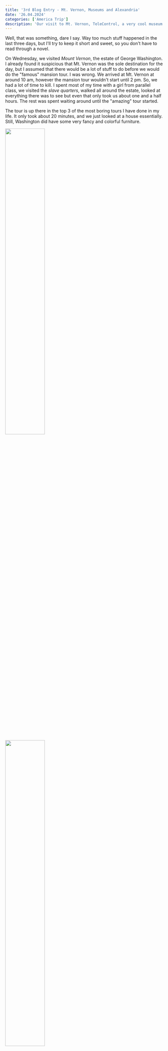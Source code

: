 ```yaml
---
title: '3rd Blog Entry - Mt. Vernon, Museums and Alexandria'
date: '26.04.2024'
categories: ['America Trip']
description: 'Our visit to Mt. Vernon, TeleControl, a very cool museum and Alexandria.'
---
```


Well, that was something, dare I say. Way too much stuff happened in the last three days, but I'll
try to keep it short and sweet, so you don't have to read through a novel.

On Wednesday, we visited _Mount Vernon_, the estate of George Washington. I already found it
suspicious that Mt. Vernon was the sole destination for the day, but I assumed that there would be a
lot of stuff to do before we would do the "famous" mansion tour. I was wrong. We arrived at Mt.
Vernon at around 10 am, however the mansion tour wouldn't start until 2 pm. So, we had a lot of time
to kill. I spent most of my time with a girl from parallel class, we visited the _slave quarters_,
walked all around the estate, looked at everything there was to see but even that only took us about
one and a half hours. The rest was spent waiting around until the "amazing" tour started.

The tour is up there in the top 3 of the most boring tours I have done in my life. It only took
about 20 minutes, and we just looked at a house essentially. Still, Washington did have some very
fancy and colorful furniture.

<div>
<div class="flex">
<img style="margin: 0;" src="/images/america/vernon_house_blue.jpg" width="50%"/>
<img style="margin: 0;" src="/images/america/vernon_house_green.jpg" width="50%"/>
</div>

<div class="flex">
<img style="margin: 0;" src="/images/america/vernon_house.jpg" width="50%"/>
<img style="margin: 0;" src="/images/america/vernon_house_light_green.jpg" width="50%"/>
</div>
</div>

After the tour, we waited for the bus to arrive, which basically concluded a quite uneventful
Wednesday.

---

With that letdown of a day behind us, Thursday seemed to be a bit more promising. We were split into
our classes, because one class would visit the _TeleControl_ company in the morning, while the other
would be at the _National Air and Space Museum_. After lunch, we would switch places.

My class or group started off by visiting the museum first, which made my face light up like when
I was a kid ten years ago. The sheer amount of planes, jets and other aircraft was just amazing.
However, it was topped by the _Space Shuttle Discovery_. The thing is massive, and it's just so cool
to see it up close after seeing it on TV so many times. They also had an abundance of different
atomic weapons, or at least replicas, still it was a bit jarring to see them up close.

<img style="margin: 0;" src="/images/america/air_museum_planes.jpg" />
<img style="margin: 0;" src="/images/america/air_museum_shuttle.jpg" />

Overall, the museum visit was much more enjoyable than I thought it would be.

However, that high wouldn't last too long, as the company we visited afterwards was a major letdown
once again. In fact, I don't even really remember what it was about, but I do remember the boredom I
felt. They did some stuff regarding electronics but my memory of it is basically non-existent
already.

One disappointment later, we finished the day at some random mall, where we had about two hours of
free time. Was quite cool overall because I could try on the fancy _Apple Vision Pro_, which you
wouldn't even find in Europe. It was a pretty nice way to end Thursday.

---

Feeling satisfied with Thursday I was hopeful for today, and it honestly didn't disappoint. I had no
clue regarding what Alexandria and in extension the National Harbor would be like.

Alexandria itself was very pretty, I took a stroll along the water for an hour and a half before we
would go to the national harbor via a _water taxi_ (or just a ferry). While I didn't really do
anything in Alexandria except walking around, I still enjoyed it as it was very relaxing. After two
hours there, we took the fancy water taxi towards the National Harbor, which took about 15 minutes.

<img style="margin: 0;" src="/images/america/alexandria_houses.jpg" />

Describing the National Harbor is a bit hard for me as it was a very nice looking place, but
everything seemed kind of "fake". It felt like I was in a mixture of L.A. and a tiny version of
Vegas, really hard to describe. There were lots of restaurants however not many people were walking
around, it just seemed like a place build from nothing only for tourists. It even had its own ferry
wheel. Despite all this, I enjoyed exploring the place and I had some very nice pasta at an Italian
restaurant. But the day had one more surprise...

<div class="flex">
<img style="margin: 0;" src="/images/america/national_harbor.jpg" width="50%" />
<img style="margin: 0;" src="/images/america/gaylord.jpg" width="50%"/>
</div>

And that amazing surprise was the _Austrian Embassy_. Everyone was quite confused of what we were
supposed to do there, me included. We were greeted by a fellow Austrian who then held a lecture
about how the embassy system works in America, explaining not only the Austrian embassy but also the
Italian one for example. Again, I can't really say too much about the contents because I was so
tired at that point that I don't even really remember what the guy was talking about.

This marks the end of my adventures in Washington, meaning that the next stop will be New York City
(I'm very excited).
